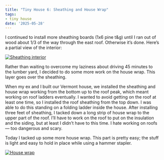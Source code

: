 ```yaml
---
title: "Tiny House 6: Sheathing and House Wrap"
tags:
- tiny house
date: '2025-05-28'
---
```


I continued to install more sheathing boards (1x6 pine t&g) until I
ran out of wood about 1/3 of the way through the east roof. Otherwise
it’s done. Here’s a partial view of the interior:

<!--more-->

[![Sheathing interior](/gallery/tiny-house/IMG_20250528_153428_348_hu_80338321095a4e49.jpg)](/gallery/tiny-house/IMG_20250528_153428_348.jpg)

Rather than waiting to overcome my laziness about driving 45 minutes
to the lumber yard, I decided to do some more work on the house wrap.
This layer goes over the sheathing.

When my ex and I built our Vermont house, we installed the sheathing
and house wrap working from the bottom up to the roof peak, which
meant working on roof ladders eventually. I wanted to avoid getting on
the roof at least one time, so I installed the roof sheathing from the
top down. I was able to do this standing on a folding ladder inside
the house. After installing three feet of sheathing, I tacked down a
long strip of house wrap to the upper part of the roof. I’ll have to
work on the roof to put on the insulation and the siding, but at least
I didn’t have to this time. I hate working on roofs — too dangerous
and scary.

Today I tacked up some more house wrap. This part is pretty easy; the
stuff is light and easy to hold in place while using a hammer stapler.

[![House wrap](/gallery/tiny-house/IMG_20250528_153452_521_hu_dcb3174eab1adaf8.jpg)](/gallery/tiny-house/IMG_20250528_153452_521.jpg)

